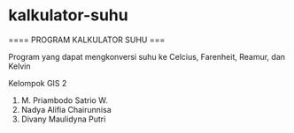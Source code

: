 # kalkulator-suhu
==== PROGRAM KALKULATOR SUHU ===

Program yang dapat mengkonversi suhu ke Celcius, Farenheit, Reamur, dan Kelvin

Kelompok GIS 2
1. M. Priambodo Satrio W. 
2. Nadya Alifia Chairunnisa 
3. Divany Maulidyna Putri 

